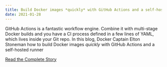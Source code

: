 ```yaml
---
title: Build Docker images *quickly* with GitHub Actions and a self-hosted runner
date: 2021-01-28
---
```


GitHub Actions is a fantastic workflow engine. Combine it with multi-stage Docker builds and you have a CI process defined in a few lines of YAML, which lives inside your Git repo.
In this blog, Docker Captain Elton Stoneman how to build Docker images *quickly* with GitHub Actions and a self-hosted runner


[Read the Complete Story](https://blog.sixeyed.com/build-docker-images-quickly-with-github-actions-and-a-self-hosted-runner/)
